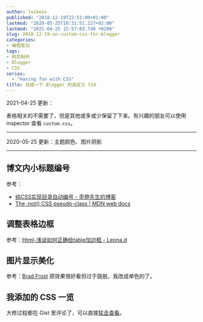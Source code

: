 ```yaml
---
author: loikein
published: "2018-12-19T22:51:00+01:00"
lastmod: "2020-05-25T10:31:51.227+02:00"
lastmod: "2021-04-25 15:57:03.748 +0200"
slug: 2018-12-19-on-custom-css-for-blogger
categories:
- 编程笔记
tags:
- 网页制作
- Blogger
- CSS
series: 
  - "Having fun with CSS"
title: 总结一下 Blogger 的自定义 CSS
---
```


2021-04-25 更新：

表格相关的不需要了，但是其他或多或少保留了下来。有兴趣的朋友可以使用 inspector 查看 `custom.css`。

***

2020-05-25 更新：主题颜色、图片阴影

***

<!-- 代码高亮的思考及实践过程写在[这篇博文](https://loikein.blogspot.com/2018/09/blog-post.html)里了。  
 -->

## 博文内小标题编号

参考：  

-   [纯CSS实现目录自动编号 -
    歪脖先生的博客](https://blog.csdn.net/ixygj197875/article/details/79391744)
-   [The :not() CSS pseudo-class | MDN web
    docs](https://developer.mozilla.org/en-US/docs/Web/CSS/:not)

## 调整表格边框

参考：[Html-浅谈如何正确给table加边框 -
Leona.d](https://www.cnblogs.com/leona-d/p/6125896.html)  

## 图片显示美化

参考：[Brad Frost](https://bradfrost.com/web/)
原效果很好看但过于跳脱，我改成单色的了。  

## 我添加的 CSS 一览

大修过程都在 Gist
里评论了，可以直接[猛击查看](https://gist.github.com/loikein/7b2a4f7d98d366a732dafd755b5248ff)。
